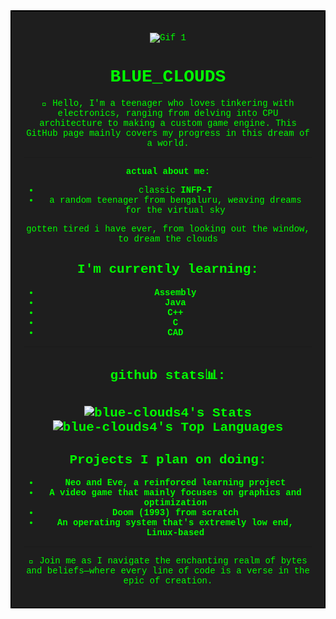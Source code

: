 <div style="border: 2px solid black; padding: 20px; background-color: #1e1e1e; color: #00ff00; font-family: 'Courier New', Courier, monospace; text-align: center;">

![Gif 1](https://i0.wp.com/media1.giphy.com/media/fUpvkRuLKE4xMBJLvH/200.gif)

# BLUE_CLOUDS

👋 Hello, I'm a teenager who loves tinkering with electronics, ranging from delving into CPU architecture to making a custom game engine. This GitHub page mainly covers my progress in this dream of a world.

---

**actual about me:**

- classic **INFP-T**
- a random teenager from bengaluru, weaving dreams for the virtual sky

gotten tired i have ever, from looking out the window, to dream the clouds

## I'm currently learning:

- **Assembly**
- **Java**
- **C++**
- **C**
- **CAD**

---

## github stats📊:
![blue-clouds4's Stats](https://github-readme-stats.vercel.app/api?username=blue-clouds4&theme=github_dark&show_icons=true&hide_border=false&count_private=true)
<br>
![blue-clouds4's Top Languages](https://github-readme-stats.vercel.app/api/top-langs/?username=blue-clouds4&theme=github_dark&show_icons=true&hide_border=false&layout=compact)
---

## Projects I plan on doing:

- **Neo and Eve, a reinforced learning project**
- **A video game that mainly focuses on graphics and optimization**
- **Doom (1993) from scratch**
- **An operating system that's extremely low end, Linux-based**

---
🚀 Join me as I navigate the enchanting realm of bytes and beliefs—where every line of code is a verse in the epic of creation.

</div>
